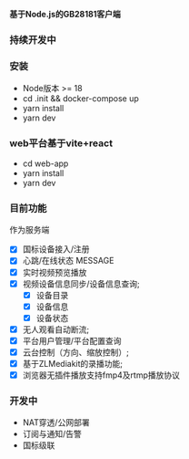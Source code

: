 #### 基于Node.js的GB28181客户端
### 持续开发中
### 安装
- Node版本 >= 18
- cd .init && docker-compose up
- yarn install
- yarn dev
### web平台基于vite+react
- cd web-app
- yarn install
- yarn dev
### 目前功能
作为服务端  
-  [X] 国标设备接入/注册
-  [X] 心跳/在线状态 MESSAGE
-  [X] 实时视频预览播放
-  [X] 视频设备信息同步/设备信息查询;
  -  [X]    设备目录
  -  [X]    设备信息
  -  [X]    设备状态
-  [X] 无人观看自动断流;
-  [X] 平台用户管理/平台配置查询
- [X] 云台控制（方向、缩放控制）;
- [X] 基于ZLMediakit的录播功能;
- [X] 浏览器无插件播放支持fmp4及rtmp播放协议
### 开发中
- NAT穿透/公网部署
- 订阅与通知/告警
- 国标级联